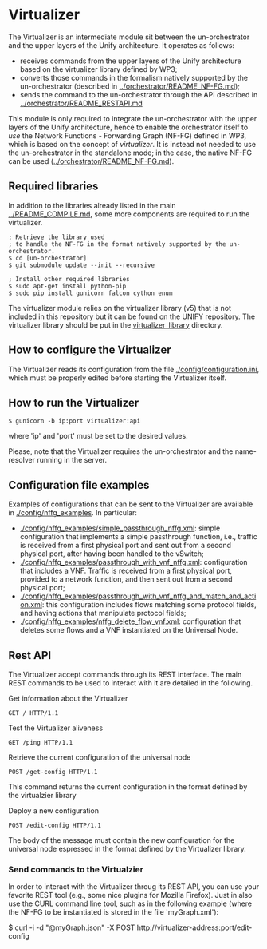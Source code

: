# Virtualizer

The Virtualizer is an intermediate module sit between the un-orchestrator and the upper layers 
of the Unify architecture. It operates as follows:
  * receives commands from the upper layers of the Unify architecture based on the virtualizer 
    library defined by WP3;
  * converts those commands in the formalism natively supported by the un-orchestrator
    (described in [../orchestrator/README_NF-FG.md](../orchestrator/README_NF-FG.md));
  * sends the command to the un-orchestrator through the API described in [../orchestrator/README_RESTAPI.md](../orchestrator/README_RESTAPI.md)

This module is only required to integrate the un-orchestrator with the upper layers of the
Unify architecture, hence to enable the orchestrator itself to *use* the Network Functions - 
Forwarding Graph (NF-FG) defined in WP3, which is based on the concept of *virtualizer*.
It is instead not needed to use the un-orchestrator in the standalone mode; in the case, the native 
NF-FG can be used ([../orchestrator/README_NF-FG.md](../orchestrator/README_NF-FG.md)).


## Required libraries

In addition to the libraries already listed in the main [../README_COMPILE.md](../README_COMPILE.md),
some more components are required to run the virtualizer.

	; Retrieve the library used 
	; to handle the NF-FG in the format natively supported by the un-orchestrator.
	$ cd [un-orchestrator]
	$ git submodule update --init --recursive

	; Install other required libraries 
	$ sudo apt-get install python-pip
	$ sudo pip install gunicorn falcon cython enum

The virtualizer module relies on the virtualizer library (v5) that is not included in this repository but it can be found on the UNIFY repository. The virtualizer library should be put in the [virtualizer_library](virtualizer_library) directory.

## How to configure the Virtualizer

The Virtualizer reads its configuration from the file [./config/configuration.ini](config/configuration.ini), 
which must be properly edited before starting the Virtualizer itself.

## How to run the Virtualizer

	$ gunicorn -b ip:port virtualizer:api

where 'ip' and 'port' must be set to the desired values.

Please, note that the Virtualizer requires the un-orchestrator and the 
name-resolver running in the server.

## Configuration file examples

Examples of configurations that can be sent to the Virtualizer are available in [./config/nffg_examples](nffg_examples).
In particular:
  * [./config/nffg_examples/simple_passthrough_nffg.xml](./config/nffg_examples/simple_passthrough_nffg.xml): 
    simple configuration that implements a simple passthrough function, i.e., traffic is 
    received from a first physical port and sent out from a second physical port, 
    after having been handled to the vSwitch;
  * [./config/nffg_examples/passthrough_with_vnf_nffg.xml](./config/nffg_examples/passthrough_with_vnf_nffg.xml): 
    configuration that includes a VNF. Traffic is received from a first physical 
    port, provided to a network function, and then sent out from a second physical 
    port;
  * [./config/nffg_examples/passthrough_with_vnf_nffg_and_match_and_action.xml](./config/passthrough_with_vnf_nffg_and_match_and_action.xml): 
    this configuration includes flows matching some protocol fields, and having 
    actions that manipulate protocol fields;
  * [./config/nffg_examples/nffg_delete_flow_vnf.xml](./config/nffg_examples/nffg_delete_flow_vnf.xml): 
    configuration that deletes some flows and a VNF instantiated on the Universal 
    Node.

## Rest API

The Virtualizer accept commands through its REST interface. The main REST commands 
to be used to interact with it are detailed in the following.

Get information about the Virtualizer

    GET / HTTP/1.1
    
Test the Virtualizer aliveness

    GET /ping HTTP/1.1

Retrieve the current configuration of the universal node

    POST /get-config HTTP/1.1

This command returns the current configuration in the format defined by the virtualzier library

Deploy a new configuration 

    POST /edit-config HTTP/1.1

The body of the message must contain the new configuration for the universal node 
espressed in the format defined by the Virtualizer library.

### Send commands to the Virtualzier
    
In order to interact with the Virtualizer throug its REST API, you can use your favorite REST tool (e.g., some nice 
plugins for Mozilla Firefox). Just in also use the CURL command line tool, such as in the following example 
(where the NF-FG to be instantiated is stored in the file 'myGraph.xml'):

$ curl -i -d "@myGraph.json" -X POST  http://virtualizer-address:port/edit-config
